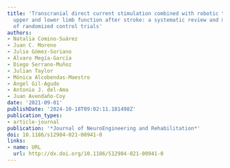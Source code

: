 ```yaml
---
title: 'Transcranial direct current stimulation combined with robotic therapy for
  upper and lower limb function after stroke: a systematic review and meta-analysis
  of randomized control trials'
authors:
- Natalia Comino-Suárez
- Juan C. Moreno
- Julio Gómez-Soriano
- Álvaro Megía-García
- Diego Serrano-Muñoz
- Julian Taylor
- Mónica Alcobendas-Maestro
- Ángel Gil-Agudo
- Antonio J. del-Ama
- Juan Avendaño-Coy
date: '2021-09-01'
publishDate: '2024-10-18T09:02:11.181498Z'
publication_types:
- article-journal
publication: '*Journal of NeuroEngineering and Rehabilitation*'
doi: 10.1186/s12984-021-00941-0
links:
- name: URL
  url: http://dx.doi.org/10.1186/S12984-021-00941-0
---
```

